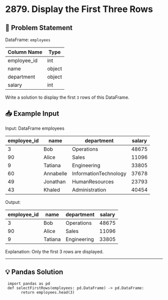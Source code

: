 # 2879. Display the First Three Rows

## 📝 Problem Statement

DataFrame: `employees`

| Column Name | Type   |
|-------------|--------|
| employee_id | int    |
| name        | object |
| department  | object |
| salary      | int    |

Write a solution to display the first `3` rows of this DataFrame.

## 📥 Example Input

Input:
DataFrame employees

| employee_id | name      | department            | salary |
|-------------|-----------|-----------------------|--------|
| 3           | Bob       | Operations            | 48675  |
| 90          | Alice     | Sales                 | 11096  |
| 9           | Tatiana   | Engineering           | 33805  |
| 60          | Annabelle | InformationTechnology | 37678  |
| 49          | Jonathan  | HumanResources        | 23793  |
| 43          | Khaled    | Administration        | 40454  |

Output:

| employee_id | name    | department  | salary |
|-------------|---------|-------------|--------|
| 3           | Bob     | Operations  | 48675  |
| 90          | Alice   | Sales       | 11096  |
| 9           | Tatiana | Engineering | 33805  |

Explanation: 
Only the first 3 rows are displayed.

---

## 💡 Pandas Solution

     import pandas as pd
     def selectFirstRows(employees: pd.DataFrame) -> pd.DataFrame:
           return employees.head(3)
